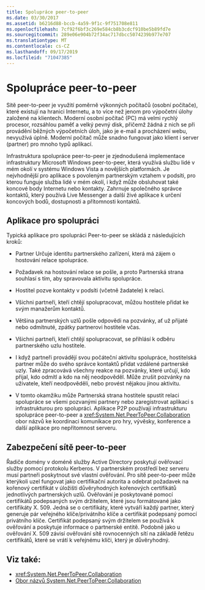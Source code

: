 ```yaml
---
title: Spolupráce peer-to-peer
ms.date: 03/30/2017
ms.assetid: b6216d88-bccb-4a59-9f1c-9f751708e811
ms.openlocfilehash: 7cf92f6bf3c269e584cb8b3cdcf910be5b89fd7e
ms.sourcegitcommit: 289e06e904b72f34ac717dbcc5074239b977e707
ms.translationtype: MT
ms.contentlocale: cs-CZ
ms.lasthandoff: 09/17/2019
ms.locfileid: "71047385"
---
```

# <a name="peer-to-peer-collaboration"></a>Spolupráce peer-to-peer

Sítě peer-to-peer je využití poměrně výkonných počítačů (osobní počítače), které existují na hranici Internetu, a to více než jenom pro výpočetní úlohy založené na klientech. Moderní osobní počítač (PC) má velmi rychlý procesor, rozsáhlou paměť a velký pevný disk, přičemž žádná z nich se při provádění běžných výpočetních úloh, jako je e-mail a procházení webu, nevyužívá úplně. Moderní počítač může snadno fungovat jako klient i server (partner) pro mnoho typů aplikací.  
  
Infrastruktura spolupráce peer-to-peer je zjednodušená implementace infrastruktury Microsoft Windows peer-to-peer, která využívá službu lidé v mém okolí v systému Windows Vista a novějších platformách. Je nejvhodnější pro aplikace s povoleným partnerským vztahem v podsíti, pro kterou funguje služba lidé v mém okolí, i když může obsluhovat také koncové body Internetu nebo kontakty. Zahrnuje společného správce kontaktů, který používá Live Messenger a další živé aplikace k určení koncových bodů, dostupnosti a přítomnosti kontaktů.  
  
## <a name="collaboration-applications"></a>Aplikace pro spolupráci

 Typická aplikace pro spolupráci Peer-to-peer se skládá z následujících kroků:  
  
- Partner Určuje identitu partnerského zařízení, která má zájem o hostování relace spolupráce.  
  
- Požadavek na hostování relace se pošle, a proto Partnerská strana souhlasí s tím, aby spravovala aktivitu spolupráce.  
  
- Hostitel pozve kontakty v podsíti (včetně žadatele) k relaci.  
  
- Všichni partneři, kteří chtějí spolupracovat, můžou hostitele přidat ke svým manažerům kontaktů.  
  
- Většina partnerských uzlů pošle odpovědi na pozvánky, ať už přijaté nebo odmítnuté, zpátky partnerovi hostitele včas.  
  
- Všichni partneři, kteří chtějí spolupracovat, se přihlásí k odběru partnerského uzlu hostitele.  
  
- I když partneři provádějí svou počáteční aktivitu spolupráce, hostitelská partner může do svého správce kontaktů přidat vzdálené partnerské uzly. Také zpracovává všechny reakce na pozvánky, které určují, kdo přijal, kdo odmítl a kdo na něj neodpověděl.  Může zrušit pozvánky na uživatele, kteří neodpověděli, nebo provést nějakou jinou aktivitu.  
  
- V tomto okamžiku může Partnerská strana hostitele spustit relaci spolupráce se všemi pozvanými partnery nebo zaregistrovat aplikaci s infrastrukturou pro spolupráci.  Aplikace P2P používají infrastrukturu spolupráce peer-to-peer a <xref:System.Net.PeerToPeer.Collaboration> obor názvů ke koordinaci komunikace pro hry, vývěsky, konference a další aplikace pro nepřítomnost serveru.  
  
## <a name="peer-to-peer-networking-security"></a>Zabezpečení sítě peer-to-peer  

 Řadiče domény v doméně služby Active Directory poskytují ověřovací služby pomocí protokolu Kerberos. V partnerském prostředí bez serveru musí partneři poskytnout své vlastní ověřování. Pro sítě peer-to-peer může kterýkoli uzel fungovat jako certifikační autorita a odebrat požadavek na kořenový certifikát v úložišti důvěryhodných kořenových certifikátů jednotlivých partnerských uzlů. Ověřování je poskytované pomocí certifikátů podepsaných svým držitelem, které jsou formátované jako certifikáty X. 509. Jedná se o certifikáty, které vytváří každý partner, který generuje pár veřejného klíče/privátního klíče a certifikát podepsaný pomocí privátního klíče. Certifikát podepsaný svým držitelem se používá k ověřování a poskytuje informace o partnerské entitě. Podobně jako u ověřování X. 509 závisí ověřování sítě rovnocenných sítí na základě řetězu certifikátů, které se vrátí k veřejnému klíči, který je důvěryhodný.  
  
## <a name="see-also"></a>Viz také:

- <xref:System.Net.PeerToPeer.Collaboration>
- [Obor názvů System.Net.PeerToPeer.Collaboration](about-the-system-net-peertopeer-collaboration-namespace.md)
